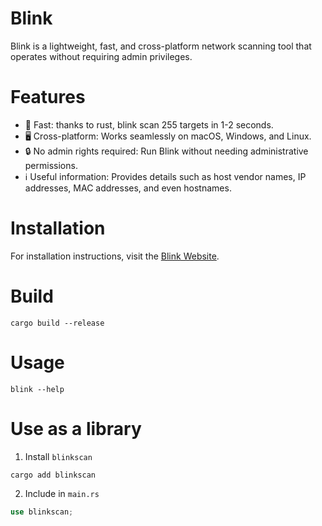 # Blink

Blink is a lightweight, fast, and cross-platform network scanning tool that operates without requiring admin privileges.

# Features

- 🚀 Fast: thanks to rust, blink scan 255 targets in 1-2 seconds.
- 🖥️ Cross-platform: Works seamlessly on macOS, Windows, and Linux.
- 🔒 No admin rights required: Run Blink without needing administrative permissions.
- ℹ️ Useful information: Provides details such as host vendor names, IP addresses, MAC addresses, and even hostnames.

# Installation

For installation instructions, visit the [Blink Website](https://thewh1teagle.github.io/blink/).

# Build

```console
cargo build --release
```

# Usage

```console
blink --help
```

# Use as a library

1. Install `blinkscan`

```console
cargo add blinkscan
```

2. Include in `main.rs`

```rust
use blinkscan;
```

